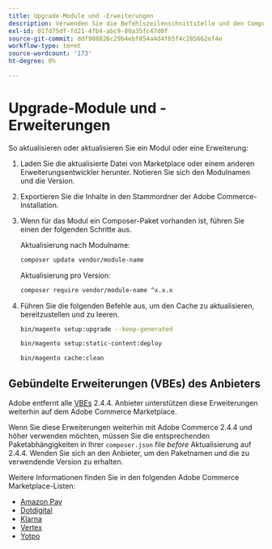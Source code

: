 ```yaml
---
title: Upgrade-Module und -Erweiterungen
description: Verwenden Sie die Befehlszeilenschnittstelle und den Composer, um Adobe Commerce-Module und -Erweiterungen zu aktualisieren.
exl-id: 017d75df-fd21-4fb4-abc9-80a35fc47d0f
source-git-commit: ddf988826c29b4ebf054a4d4fb5f4c285662ef4e
workflow-type: tm+mt
source-wordcount: '173'
ht-degree: 0%

---
```


# Upgrade-Module und -Erweiterungen

So aktualisieren oder aktualisieren Sie ein Modul oder eine Erweiterung:

1. Laden Sie die aktualisierte Datei von Marketplace oder einem anderen Erweiterungsentwickler herunter. Notieren Sie sich den Modulnamen und die Version.

1. Exportieren Sie die Inhalte in den Stammordner der Adobe Commerce-Installation.

1. Wenn für das Modul ein Composer-Paket vorhanden ist, führen Sie einen der folgenden Schritte aus.

   Aktualisierung nach Modulname:

   ```bash
   composer update vendor/module-name
   ```

   Aktualisierung pro Version:

   ```bash
   composer require vendor/module-name ^x.x.x
   ```

1. Führen Sie die folgenden Befehle aus, um den Cache zu aktualisieren, bereitzustellen und zu leeren.

   ```bash
   bin/magento setup:upgrade --keep-generated
   ```

   ```bash
   bin/magento setup:static-content:deploy
   ```

   ```bash
   bin/magento cache:clean
   ```

## Gebündelte Erweiterungen (VBEs) des Anbieters

Adobe entfernt alle [VBEs](https://devdocs.magento.com/extensions/vendor/) 2.4.4. Anbieter unterstützen diese Erweiterungen weiterhin auf dem Adobe Commerce Marketplace.

Wenn Sie diese Erweiterungen weiterhin mit Adobe Commerce 2.4.4 und höher verwenden möchten, müssen Sie die entsprechenden Paketabhängigkeiten in Ihrer `composer.json` file _before_ Aktualisierung auf 2.4.4. Wenden Sie sich an den Anbieter, um den Paketnamen und die zu verwendende Version zu erhalten.

Weitere Informationen finden Sie in den folgenden Adobe Commerce Marketplace-Listen:

- [Amazon Pay](https://marketplace.magento.com/amzn-amazon-pay-magento-2-module.html)
- [Dotdigital](https://marketplace.magento.com/dotdigital-dotdigital-magento2-os-package.html)
- [Klarna](https://marketplace.magento.com/klarna-m2-klarna.html)
- [Vertex](https://marketplace.magento.com/vertexinc-vertex-tax-module.html)
- [Yotpo](https://marketplace.magento.com/yotpo-module-yotpo.html)

